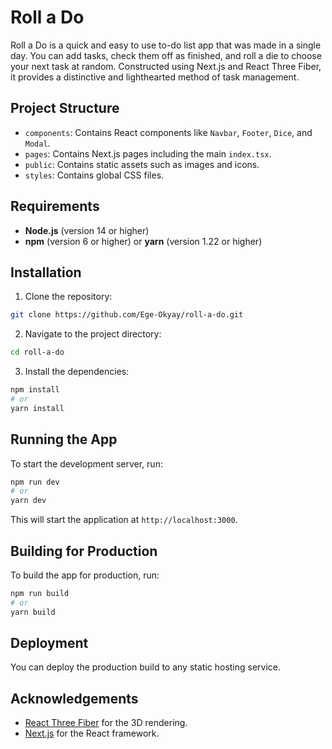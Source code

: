 # Roll a Do

Roll a Do is a quick and easy to use to-do list app that was made in a single day. You can add tasks, check them off as finished, and roll a die to choose your next task at random. Constructed using Next.js and React Three Fiber, it provides a distinctive and lighthearted method of task management.

## Project Structure

- `components`: Contains React components like `Navbar`, `Footer`, `Dice`, and `Modal`.
- `pages`: Contains Next.js pages including the main `index.tsx`.
- `public`: Contains static assets such as images and icons.
- `styles`: Contains global CSS files.

## Requirements

- **Node.js** (version 14 or higher)
- **npm** (version 6 or higher) or **yarn** (version 1.22 or higher)

## Installation

1. Clone the repository:
  ```bash
  git clone https://github.com/Ege-Okyay/roll-a-do.git
  ```
2. Navigate to the project directory:
  ```bash
  cd roll-a-do
  ```
3. Install the dependencies:
  ```bash
  npm install
  # or
  yarn install
  ```

## Running the App

To start the development server, run:
```bash
npm run dev
# or
yarn dev
```

This will start the application at `http://localhost:3000`.

## Building for Production

To build the app for production, run:
```bash
npm run build
# or
yarn build
```

## Deployment

You can deploy the production build to any static hosting service.

## Acknowledgements

- [React Three Fiber](https://github.com/pmndrs/react-three-fiber) for the 3D rendering.
- [Next.js](https://nextjs.org/) for the React framework.
